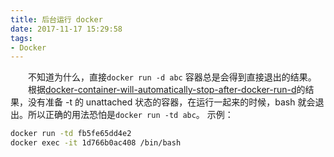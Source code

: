 ```yaml
---
title: 后台运行 docker
date: 2017-11-17 15:29:58
tags:
- Docker
---
```

&emsp;&emsp;不知道为什么，直接`docker run -d abc` 容器总是会得到直接退出的结果。
&emsp;&emsp;根据[docker-container-will-automatically-stop-after-docker-run-d][1]的结果，没有准备 -t 的 unattached 状态的容器，在运行一起来的时候，bash 就会退出。所以正确的用法恐怕是`docker run -td abc`。
示例：

```bash
docker run -td fb5fe65dd4e2
docker exec -it 1d766b0ac408 /bin/bash
```

  [1]: https://stackoverflow.com/questions/30209776/docker-container-will-automatically-stop-after-docker-run-d